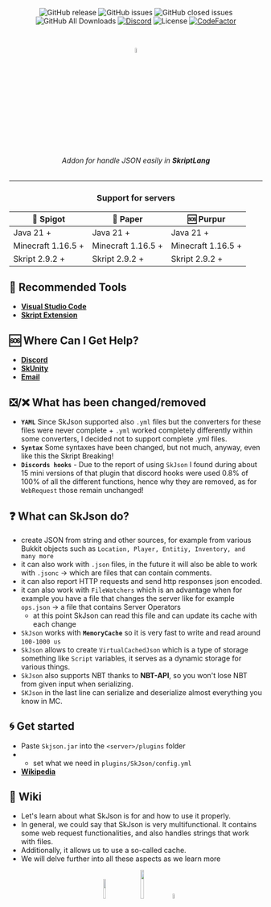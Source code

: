 <center>

![GitHub release](https://img.shields.io/github/release/SkJsonTeam/skJson?style=for-the-badge)
![GitHub issues](https://img.shields.io/github/issues-raw/SkJsonTeam/skJson?style=for-the-badge)
![GitHub closed issues](https://img.shields.io/github/issues-closed-raw/SkJsonTeam/skJson.svg?style=for-the-badge)
![GitHub All Downloads](https://img.shields.io/github/downloads/SkJsonTeam/skJson/total?style=for-the-badge)
[![Discord](https://img.shields.io/discord/425192525091831808.svg?style=for-the-badge)](https://discord.gg/dsZq5Cs9fd)
![License](https://img.shields.io/github/license/SkJsonTeam/skJson?style=for-the-badge)
[![CodeFactor](https://www.codefactor.io/repository/github/cooffeerequired/skjson/badge)](https://www.codefactor.io/repository/github/cooffeerequired/skjson)

</center>

<br />

<center>

[//]: # (<- Header ->)
<p align="center" style="align: center; text-align: center">
<img align="center" style="border-radius: 20px;" alt="SkJson" width="5%" src="https://i.ibb.co/zV3Pxht/New-Project-4.png">

<h6 align="center">Addon for handle JSON easily in <b>SkriptLang</b></h6>
<hr>


### Support for servers

| 📑 Spigot                      | 🔑 Paper                  | 🆘 Purpur          |
|--------------------------------------|--------------------------------------    |--------------------------------------|
| Java 21 +                           | Java 21 +                                 | Java 21 +                           |
| Minecraft 1.16.5 +                  | Minecraft 1.16.5 +                        | Minecraft 1.16.5 +                  |
| Skript 2.9.2 +                      | Skript 2.9.2 +                            | Skript 2.9.2 +                      |

</center>

## 🔑 Recommended Tools

* **[Visual Studio Code](https://code.visualstudio.com/download)**
* **[Skript Extension](https://marketplace.visualstudio.com/items?itemName=JohnHeikens.skript)**


## 🆘 Where Can I Get Help?

* **[Discord](https://discord.gg/dsZq5Cs9fd)**
* **[SkUnity](https://skunity.com/)**
* **[Email](mailto:admin@coffeerequired.info)**


## ❎/❌ What has been changed/removed

- **`YAML`** Since SkJson supported also `.yml` files but the converters for these files were never complete + `.yml` worked completely differently within some converters, I decided not to support complete .yml files.
- **`Syntax`** Some syntaxes have been changed, but not much, anyway, even like this the Skript Breaking!
- **`Discords hooks`** - Due to the report of using `SkJson` I found during about 15 mini versions of that plugin that discord hooks were used 0.8% of 100% of all the different functions, hence why they are removed, as for `WebRequest` those remain unchanged!

## ❓ What can SkJson do?

* create JSON from string and other sources, for example from various Bukkit objects such as `Location, Player, Entitiy, Inventory, and many more`
* it can also work with `.json` files, in the future it will also be able to work with `.jsonc` -> which are files that can contain comments.
* it can also report HTTP requests and send http responses json encoded.
* it can also work with `FileWatchers` which is an advantage when for example you have a file that changes the server like for example `ops.json` -> a file that contains Server Operators
  * at this point SkJson can read this file and can update its cache with each change
* `SkJson` works with **`MemoryCache`** so it is very fast to write and read around `100-1000 us`
* `SkJson` allows to create `VirtualCachedJson` which is a type of storage something like `Script` variables, it serves as a dynamic storage for various things.
* `SkJson` also supports NBT thanks to **NBT-API**, so you won't lose NBT from given input when serializing.
* `SKJson` in the last line can serialize and deserialize almost everything you know in MC.

## 🌀 Get started
* Paste `Skjson.jar` into the `<server>/plugins` folder
* * set what we need in `plugins/SkJson/config.yml`
* [**Wikipedia**](./get_started.md)

## 📖 Wiki
* Let's learn about what SkJson is for and how to use it properly. 
* In general, we could say that SkJson is very multifunctional. It contains some web request functionalities, and also handles strings that work with files. 
* Additionally, it allows us to use a so-called cache. 
* We will delve further into all these aspects as we learn more

<center>

[<img style="width: 10%; margin-right: 1rem;" src="https://skripthub.net/static/addon/ViewTheDocsButton.png">](https://skripthub.net/docs/?addon=skJson)
[<img style="width: 12%; margin-right: 1rem;" src="https://skunity.com/branding/buttons/get_on_docs_4.png">](https://docs.skunity.com/syntax/search/addon:skjson)
[<img style="width: 5%" src="https://static.spigotmc.org/img/spigot.png">](https://www.spigotmc.org/resources/skjson.106019/)

</center>